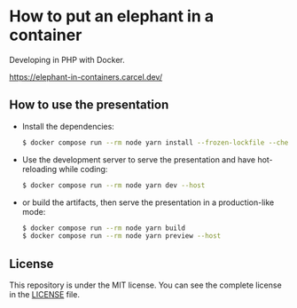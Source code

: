 # How to put an elephant in a container

Developing in PHP with Docker.

https://elephant-in-containers.carcel.dev/

## How to use the presentation

- Install the dependencies:
  ```bash
  $ docker compose run --rm node yarn install --frozen-lockfile --check-files
  ```

- Use the development server to serve the presentation and have hot-reloading while coding:
  ```bash
  $ docker compose run --rm node yarn dev --host
  ```

- or build the artifacts, then serve the presentation in a production-like mode:
  ```bash
  $ docker compose run --rm node yarn build
  $ docker compose run --rm node yarn preview --host
  ```

## License

This repository is under the MIT license. You can see the complete license in the [LICENSE](./LICENSE) file.
